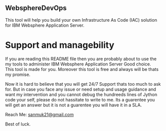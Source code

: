 ## WebsphereDevOps

This tool will help you build your own Infrastructure As Code (IAC) solution for IBM Websphere Application Server.


# Support and managebility

If you are reading this README file then you are probably about to use the my tools to administer IBM Websphere Application Server Good choice. This tool is made for you. Moreover this tool is free and always will be thats my promise.

Now it is hard to believe that you will get 24/7 Support thats too much to ask for. But in case you face any issue or need setup and usage guidance and want my intervention and you cannot debug the hundreeds lines of Jython code your self, please do not hassitate to write to me. Its a guarentee you will get an answer but it is not a guarentee you will have it in a SLA.

Reach Me: sanmuk21@gmail.com

Best of luck. 
